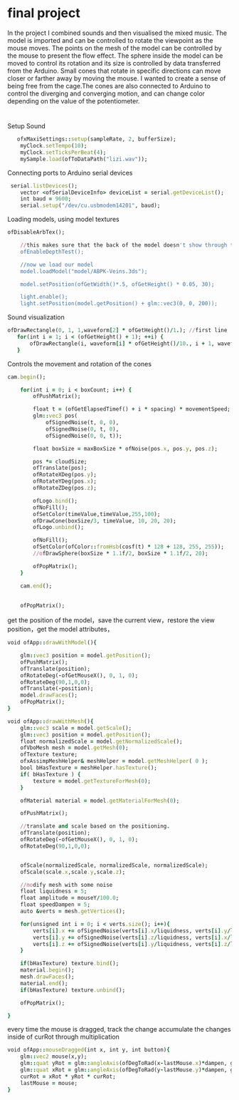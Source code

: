 # final project
In the project I combined sounds and then visualised the mixed music. The model is imported and can be controlled to rotate the viewpoint as the mouse
moves. The points on the mesh of the model can be controlled by the mouse to present the flow effect. The sphere inside the model can be moved to 
control its rotation and its size is controlled by data transferred from the Arduino. Small cones that rotate in specific directions can move 
closer or farther away by moving the mouse. I wanted to create a sense of being free from the cage.The cones are also connected to Arduino to 
control the diverging and converging motion, and can change color depending on the value of the potentiometer.
#
Setup Sound
```ruby
   ofxMaxiSettings::setup(sampleRate, 2, bufferSize);   
    myClock.setTempo(10);
    myClock.setTicksPerBeat(4);
    mySample.load(ofToDataPath("lizi.wav"));
```
Connecting ports to Arduino serial devices
```ruby
 serial.listDevices();
    vector <ofSerialDeviceInfo> deviceList = serial.getDeviceList();
    int baud = 9600;
    serial.setup("/dev/cu.usbmodem14201", baud);
```
Loading models, using model textures
```ruby
ofDisableArbTex();

    //this makes sure that the back of the model doesn't show through the front
    ofEnableDepthTest();

    //now we load our model
    model.loadModel("model/ABPK-Veins.3ds");

    model.setPosition(ofGetWidth()*.5, ofGetHeight() * 0.05, 30);

    light.enable();
    light.setPosition(model.getPosition() + glm::vec3(0, 0, 200));
 ```
 Sound visualization
 ```ruby
ofDrawRectangle(0, 1, 1,waveform[2] * ofGetHeight()/1.); //first line
    for(int i = 1; i < (ofGetHeight() + 1); ++i) {
        ofDrawRectangle(i, waveform[i] * ofGetHeight()/10., i + 1, waveform[i+1] * ofGetHeight()/10.,waveform[i+2] * ofGetHeight()/20.);
    }
```
Controls the movement and rotation of the cones
```ruby
cam.begin();

    for(int i = 0; i < boxCount; i++) {
        ofPushMatrix();

        float t = (ofGetElapsedTimef() + i * spacing) * movementSpeed;
        glm::vec3 pos(
            ofSignedNoise(t, 0, 0),
            ofSignedNoise(0, t, 0),
            ofSignedNoise(0, 0, t));

        float boxSize = maxBoxSize * ofNoise(pos.x, pos.y, pos.z);

        pos *= cloudSize;
        ofTranslate(pos);
        ofRotateXDeg(pos.y);
        ofRotateYDeg(pos.x);
        ofRotateZDeg(pos.z);

        ofLogo.bind();
        ofNoFill();
        ofSetColor(timeValue,timeValue,255,100);
        ofDrawCone(boxSize/3, timeValue, 10, 20, 20);
        ofLogo.unbind();

        ofNoFill();
        ofSetColor(ofColor::fromHsb(cosf(t) * 128 + 128, 255, 255));
        //ofDrawSphere(boxSize * 1.1f/2, boxSize * 1.1f/2, 20);

        ofPopMatrix();
    }

    cam.end();
    
    
    ofPopMatrix();
```
get the position of the model，save the current view，restore the view position，get the model attributes，
```ruby
void ofApp::drawWithModel(){

    glm::vec3 position = model.getPosition();
    ofPushMatrix();
    ofTranslate(position);
    ofRotateDeg(-ofGetMouseX(), 0, 1, 0);
    ofRotateDeg(90,1,0,0);
    ofTranslate(-position);
    model.drawFaces();
    ofPopMatrix();
}

void ofApp::drawWithMesh(){
    glm::vec3 scale = model.getScale();
    glm::vec3 position = model.getPosition();
    float normalizedScale = model.getNormalizedScale();
    ofVboMesh mesh = model.getMesh(0);
    ofTexture texture;
    ofxAssimpMeshHelper& meshHelper = model.getMeshHelper( 0 );
    bool bHasTexture = meshHelper.hasTexture();
    if( bHasTexture ) {
        texture = model.getTextureForMesh(0);
    }

    ofMaterial material = model.getMaterialForMesh(0);

    ofPushMatrix();

    //translate and scale based on the positioning.
    ofTranslate(position);
    ofRotateDeg(-ofGetMouseX(), 0, 1, 0);
    ofRotateDeg(90,1,0,0);


    ofScale(normalizedScale, normalizedScale, normalizedScale);
    ofScale(scale.x,scale.y,scale.z);

    //modify mesh with some noise
    float liquidness = 5;
    float amplitude = mouseY/100.0;
    float speedDampen = 5;
    auto &verts = mesh.getVertices();

    for(unsigned int i = 0; i < verts.size(); i++){
        verts[i].x += ofSignedNoise(verts[i].x/liquidness, verts[i].y/liquidness,verts[i].z/liquidness, ofGetElapsedTimef()/speedDampen)*amplitude;
        verts[i].y += ofSignedNoise(verts[i].z/liquidness, verts[i].x/liquidness,verts[i].y/liquidness, ofGetElapsedTimef()/speedDampen)*amplitude;
        verts[i].z += ofSignedNoise(verts[i].y/liquidness, verts[i].z/liquidness,verts[i].x/liquidness, ofGetElapsedTimef()/speedDampen)*amplitude;
    }

    if(bHasTexture) texture.bind();
    material.begin();
    mesh.drawFaces();
    material.end();
    if(bHasTexture) texture.unbind();

    ofPopMatrix();

}
```
every time the mouse is dragged, track the change
accumulate the changes inside of curRot through multiplication

```ruby
void ofApp::mouseDragged(int x, int y, int button){
    glm::vec2 mouse(x,y);
    glm::quat yRot = glm::angleAxis(ofDegToRad(x-lastMouse.x)*dampen, glm::vec3(0,1,0));
    glm::quat xRot = glm::angleAxis(ofDegToRad(y-lastMouse.y)*dampen, glm::vec3(-1,0,0));
    curRot = xRot * yRot * curRot;
    lastMouse = mouse;
}
```
